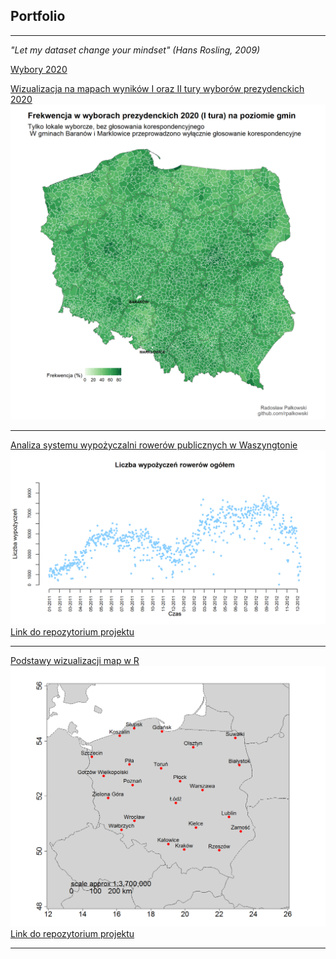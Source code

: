 ## Portfolio

---

*"Let my dataset change your mindset" (Hans Rosling, 2009)*


<!-- [Wybory 2020](/podstrona) -->

[Wybory 2020](/podstrona)

[Wizualizacja na mapach wyników I oraz II tury wyborów prezydenckich 2020](/wybory_2020/wybory_2020)
<img src="https://github.com/rpalkowski/wybory-2020/blob/master/I_tura/wykresy/frekwencja_mapa-1.png?raw=true"/>


<!-- [Wizualizacja na mapach wyników II tury wyborów prezydenckich 2020](/II_tura)
<img src="https://github.com/rpalkowski/wybory-2020/blob/master/II_tura/wykresy/poparcie_proc_II_tura-1.png?raw=true"/>
[Link do repozytorium projektu](https://github.com/rpalkowski/wybory-2020/tree/master/II_tura)
---
[Wizualizacja na mapach wyników I tury wyborów prezydenckich 2020](/I_tura)
<img src="https://github.com/rpalkowski/wybory-2020/blob/master/I_tura/wykresy/frekwencja_mapa-1.png?raw=true"/>
[Link do repozytorium projektu](https://github.com/rpalkowski/wybory-2020/tree/master/I_tura)
-->


---

[Analiza systemu wypożyczalni rowerów publicznych w Waszyngtonie](/bike_sharing)
<img src="https://github.com/rpalkowski/bike-sharing/blob/master/wykresy/bike-sharing-1-1.png?raw=true"/>
[Link do repozytorium projektu](https://github.com/rpalkowski/bike-sharing)

---

[Podstawy wizualizacji map w R](/basic_maps)
<img src="https://github.com/rpalkowski/basic-maps/blob/master/wykresy/basic_maps_4-1.png?raw=true"/>
[Link do repozytorium projektu](https://github.com/rpalkowski/basic-maps)

---




<!-- 
[(Tableau) Airline On-Time Performance Exploration](https://public.tableau.com/profile/evanca#!/vizhome/AirlineOn-TimePerformanceExploration/Story)
<img src="https://github.com/evanca/evanca.github.io/blob/master/images/dand_p8_thumbnail.jpg?raw=true"/>
---
[(Python) Wrangling and Analyzing WeRateDogs Data](https://github.com/evanca/data-analysis_python_weratedogs-wrangling)
<img src="https://github.com/evanca/evanca.github.io/blob/master/images/dand_p7_thumbnail.jpg?raw=true"/>
---
[(Python) eProcurement System Data Scraping Project](https://github.com/evanca/data-analysis_python_eprocurement-system-data-scraping)
<img src="https://github.com/evanca/evanca.github.io/blob/master/images/eis_thumbnail.jpg?raw=true"/>
---
[(R) Red Wine Exploration: Investigating a Coherence Between Chemical Properties of the Wine and Wine Quality Rating](https://github.com/evanca/data-analysis_r_red-wine-exploration)
<img src="https://github.com/evanca/evanca.github.io/blob/master/images/dand_p6_thumbnail.jpg?raw=true"/>
---
 ### Android Development
- [Inventory](https://github.com/evanca/ABND_P8-P9_Inventory)
- [Riga Tour Guide](https://github.com/evanca/ABND_P5_Riga-Tour-Guide)
- [News Feed](https://github.com/evanca/ABND_P6-P7_News-Feed)
- [Quiz](https://github.com/evanca/ABND_P3)
- [Score Keeper](https://github.com/evanca/ABND_P2)
---
### Publications
- [Create Your Very First App in Flutter - a Tutorial for Complete Beginners](https://medium.com/@evanca/create-your-very-first-app-in-flutter-a-tutorial-for-complete-beginners-3bb5eeaca520)
- [Android Tutorial for Beginners: Create a Pie Chart With XML](https://medium.com/@evanca/android-tutorial-for-beginners-create-a-pie-chart-with-xml-36e67dabe67f)
a normal html comment -->



<!-- 
---
layout: default
---
---
Text can be **bold**, _italic_, or ~~strikethrough~~.
---
[Link to another page](./another-page.html).
---
There should be whitespace between paragraphs.
---
There should be whitespace between paragraphs. We recommend including a README, or a file with information about your project.
---
# Header 1
---
This is a normal paragraph following a header. GitHub is a code hosting platform for version control and collaboration. It lets you and others work together on projects from anywhere.
---
## Header 2
---
> This is a blockquote following a header.
>
> When something is important enough, you do it even if the odds are not in your favor.
---
### Header 3
---
```js
// Javascript code with syntax highlighting.
var fun = function lang(l) {
  dateformat.i18n = require('./lang/' + l)
  return true;
}
```
---
```ruby
# Ruby code with syntax highlighting
GitHubPages::Dependencies.gems.each do |gem, version|
  s.add_dependency(gem, "= #{version}")
end
```
---
#### Header 4
---
*   This is an unordered list following a header.
*   This is an unordered list following a header.
*   This is an unordered list following a header.
---
##### Header 5
---
1.  This is an ordered list following a header.
2.  This is an ordered list following a header.
3.  This is an ordered list following a header.
---
###### Header 6
---
| head1        | head two          | three |
|:-------------|:------------------|:------|
| ok           | good swedish fish | nice  |
| out of stock | good and plenty   | nice  |
| ok           | good `oreos`      | hmm   |
| ok           | good `zoute` drop | yumm  |
---
### There's a horizontal rule below this.
---
* * *
---
### Here is an unordered list:
---
*   Item foo
*   Item bar
*   Item baz
*   Item zip
---
### And an ordered list:
---
1.  Item one
1.  Item two
1.  Item three
1.  Item four
---
### And a nested list:
---
- level 1 item
  - level 2 item
  - level 2 item
    - level 3 item
    - level 3 item
- level 1 item
  - level 2 item
  - level 2 item
  - level 2 item
- level 1 item
  - level 2 item
  - level 2 item
- level 1 item
---
### Small image
---
![Octocat](https://github.githubassets.com/images/icons/emoji/octocat.png)
---
### Large image
---
![Branching](https://guides.github.com/activities/hello-world/branching.png)
---
---
### Definition lists can be used with HTML syntax.
---
<dl>
<dt>Name</dt>
<dd>Godzilla</dd>
<dt>Born</dt>
<dd>1952</dd>
<dt>Birthplace</dt>
<dd>Japan</dd>
<dt>Color</dt>
<dd>Green</dd>
</dl>
---
```
Long, single-line code blocks should not wrap. They should horizontally scroll if they are too long. This line should be long enough to demonstrate this.
```
---
```
The final element.
```
-->

